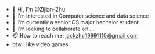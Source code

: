 - 👋 Hi, I’m @Zijian-Zhu
- 👀 I’m interested in Computer science and data science
- 🌱 I’m currently a senior CS major bachelor student.
- 💞️ I’m looking to collaborate on ...
- 📫 How to reach me: jackzhu19991110@gmail.com
- btw I like video games
<!---
Zijian-Zhu/Zijian-Zhu is a ✨ special ✨ repository because its `README.md` (this file) appears on your GitHub profile.
You can click the Preview link to take a look at your changes.
--->
